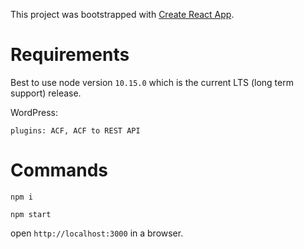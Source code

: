 This project was bootstrapped with [Create React App](https://github.com/facebook/create-react-app).

# Requirements

Best to use node version `10.15.0` which is the current LTS (long term support) release.

WordPress:

    plugins: ACF, ACF to REST API

# Commands

`npm i`

`npm start`

open `http://localhost:3000` in a browser.
